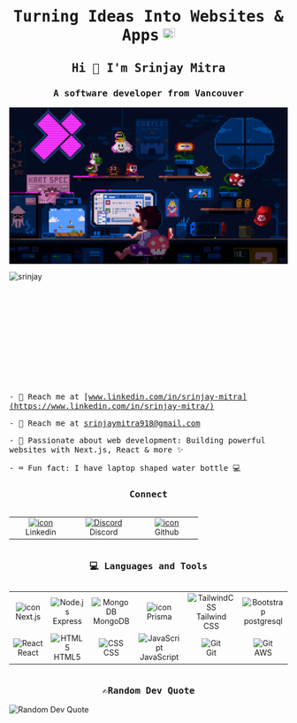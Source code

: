 <h1 align="center"><samp>Turning Ideas Into Websites & Apps</samp> <img src="https://github.com/mupezzuol/mupezzuol/blob/master/assets/earth.gif" width="22px" height="22px"> </h1>

<h2 align="center"><samp>Hi 👋 I'm Srinjay Mitra</samp></h2>
<h3 align="center"><samp>A software developer from Vancouver</samp> </h3>

<img align="center" alt="Coding" width="1000" src="https://raw.githubusercontent.com/sugith10/images/main/gif/mario-working.gif">

<p align="left"> <img src="https://komarev.com/ghpvc/?username=SrinjayMitra&label=Profile%20views&color=0e75b6&style=flat" alt="srinjay" /> </p>

<div style="margin-bottom: 200px;"></div>

<samp>- 💋 Reach me at [www.linkedin.com/in/srinjay-mitra](https://www.linkedin.com/in/srinjay-mitra/)</samp>

<samp>- 💋 Reach me at [srinjaymitra918@gmail.com](mailto:srinjaymitra918@gmail.com)</samp>

<samp>- 📼 Passionate about web development: Building powerful websites with Next.js, React & more ✨</samp>

<samp>- ⌨️ Fun fact: I have laptop shaped water bottle 💻</samp>

<h3 align="center"><samp>Connect</samp></h3>
<div style="display: flex; align-items: flex-start; align: center">
<table align="center">
  <tr>
   <td align="center" width="100" >
   <a href="https://www.linkedin.com/in/srinjay-mitra/" target="_blank" rel="noopener noreferrer">
        <img src="https://skillicons.dev/icons?i=linkedin" alt="icon" width="45" height="45" />
    </a>    
      <br>Linkedin
    </td>
      <td align="center" width="100">
       <a  href="https://discord.gg/srinjay.mn"  target="_blank" rel="noopener noreferrer">
        <img src="https://skillicons.dev/icons?i=discord" width="45" height="45" alt="Discord" />
        </a>
      <br>Discord
    </td>
    <td align="center" width="100">
    <a href="https://github.com/SrinjayMitra" target="_blank" rel="noopener noreferrer">
        <img src="https://skillicons.dev/icons?i=github" alt="icon" width="45" height="45" />
     </a>   
      <br>Github
    </td>
  </tr>
</table>
<br><br>
</div>

<h3 align="center"><samp>💻 Languages and Tools</samp></h3>
<div style="display: flex; align-items: flex-start; align: center">
<table align="center">
  <tr>
    <td align="center" width="100">
      <img src="https://skillicons.dev/icons?i=nextjs" alt="icon" width="45" height="45" />
      <br>Next.js
    </td>
    <td align="center" width="100">
        <img src="https://skillicons.dev/icons?i=express" width="48" height="48" alt="Node.js" />
      <br>Express
    </td>
    <td align="center" width="100">
        <img src="https://skillicons.dev/icons?i=mongodb" width="48" height="48" alt="MongoDB" />
      <br>MongoDB
    </td>
      <td align="center" width="100">
        <img src="https://skillicons.dev/icons?i=prisma" alt="icon" width="45" height="45" />
      <br>Prisma
    </td>
    <td align="center" width="100">
        <img src="https://skillicons.dev/icons?i=tailwind" width="48" height="48" alt="TailwindCSS" />
      <br>Tailwind CSS
    </td>
    <td align="center" width="100">
        <img src="https://skillicons.dev/icons?i=postgresql" width="48" height="48" alt="Bootstrap" />
      <br>postgresql
    </td>
  </tr>
  <tr>
    <td align="center" width="100">
        <img src="https://skillicons.dev/icons?i=react" width="48" height="48" alt="React" />
      <br>React
    </td>
    <td align="center" width="100">
        <img src="https://skillicons.dev/icons?i=html" width="48" height="48" alt="HTML5" />
      <br>HTML5
    </td>
    <td align="center" width="100">
        <img src="https://skillicons.dev/icons?i=css" width="48" height="48" alt="CSS" />
      <br>CSS
    </td>
    <td align="center" width="100">
        <img src="https://skillicons.dev/icons?i=javascript" width="48" height="48" alt="JavaScript" />
      <br>JavaScript
    </td>
    <td align="center" width="100">
        <img src="https://skillicons.dev/icons?i=git" width="48" height="48" alt="Git" />
      <br>Git
    </td>
    <td align="center" width="100">
        <img src="https://skillicons.dev/icons?i=aws" width="48" height="48" alt="Git" />
      <br>AWS
    </td>
  </tr>
</table>
<br><br>
</div>

<!-- <h3 align="center"><samp>🎻 GitHub Stats</samp></h3>
<div style="display: flex; justify-content: space-between; align-items: stretch;">
  <img src="https://github-readme-stats.vercel.app/api/top-langs?username=sugith10&show_icons=true&locale=en&layout=compact" alt="Sugith Top Languages" width="48%" height="200" style="object-fit: cover;"/>
  <img src="https://github-readme-streak-stats.herokuapp.com/?user=sugith10" alt="Sugith GitHub Streak" width="48%" height="200" style="object-fit: cover;"/>
</div> -->

<h3 align="center"><samp>✍️Random Dev Quote</samp></h3>
<div>
  <img src="https://quotes-github-readme.vercel.app/api?type=horizontal&theme=vue" alt="Random Dev Quote" />
</div>
